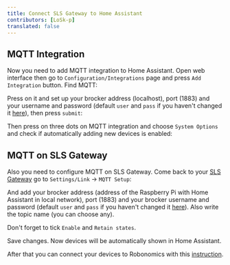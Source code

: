 ```yaml
---
title: Connect SLS Gateway to Home Assistant 
contributors: [LoSk-p]
translated: false
---
```


## MQTT Integration

Now you need to add MQTT integration to Home Assistant. Open web interface then go to `Configuration/Integrations` page and press `Add Integration` button. Find MQTT:

<robo-wiki-picture src="home-assistant/mqtt.jpg" />

Press on it and set up your brocker address (localhost), port (1883) and your username and password (default `user` and `pass` if you haven't changed it [here](/docs/raspberry-setup/)), then press `submit`:

<robo-wiki-picture src="home-assistant/mqtt-setup.jpg" />

Then press on three dots on MQTT integration and choose `System Options` and check if automatically adding new devices is enabled:

<robo-wiki-picture src="home-assistant/add-dev.jpg" />

## MQTT on SLS Gateway

Also you need to configure MQTT on SLS Gateway. Come back to your [SLS Gateway](https://wiki.robonomics.network/docs/en/sls-setup/#setup) go to `Settings/Link` -> `MQTT Setup`:

<robo-wiki-picture src="home-assistant/sls-mqtt-menu.jpg" />

And add your brocker address (address of the Raspberry Pi with Home Assistant in local network), port (1883) and your brocker username and password (default `user` and `pass` if you haven't changed it [here](/docs/raspberry-setup/)). Also write the topic name (you can choose any). 

<robo-wiki-note type="warning">Don't forget to tick `Enable` and `Retain states`.</robo-wiki-note>

<robo-wiki-picture src="home-assistant/sls-mqtt1.jpg" />

Save changes. Now devices will be automatically shown in Home Assistant.

After that you can connect your devices to Robonomics with this [instruction](/docs/add-smart-device-to-robonomics).